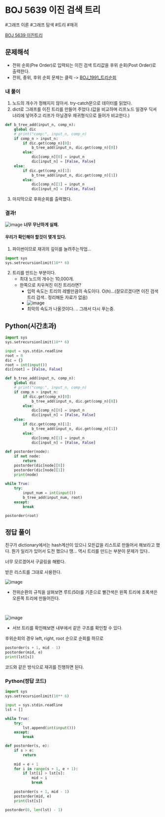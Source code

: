 # BOJ 5639 이진 검색 트리

#그래프 이론 #그래프 탐색 #트리 #재귀

[BOJ 5639 이진트리](https://www.acmicpc.net/problem/5639)

## 문제해석
- 전위 순회(Pre Order)로 입력되는 이진 검색 트리값을 후위 순회(Post Order)로 출력한다.
- 전위, 중위, 후위 순회 문제는 클릭 -> [BOJ_1991_트리순회](https://github.com/YoonSeok-Heo/TIL/blob/main/Algorithm/BOJ/BOJ_1991_%ED%8A%B8%EB%A6%AC%EC%88%9C%ED%9A%8C.md)

### 내 풀이
1. 노드의 개수가 정해지지 않아서. try-catch문으로 데이터를 읽었다.
2. dict로 그래프를 이진 트리를 만들어 주었다.(값을 비교하며 리프노드 일경우 딕셔너리에 넣어주고 리프가 아닐경우 재귀형식으로 들어가 비교한다.)
```python
def b_tree_add(input_n, comp_n):
    global dic
    # print("comp:", input_n, comp_n)
    if comp_n > input_n:
        if dic.get(comp_n)[0]:
            b_tree_add(input_n, dic.get(comp_n)[0])
        else:
            dic[comp_n][0] = input_n
            dic[input_n] = [False, False]
    else:
        if dic.get(comp_n)[1]:
            b_tree_add(input_n, dic.get(comp_n)[1])
        else:
            dic[comp_n][1] = input_n
            dic[input_n] = [False, False]
```
3. 마지막으로 후위순회를 출력했다.

### 결과!
![image](https://user-images.githubusercontent.com/113662725/218769405-e7507b63-d7ec-4f08-94ac-2bb1efef1767.png)
**너무 무난하게 실패.**

#### 우리가 확인해야 할것이 몇개 있다. 
1. 파이썬이므로 재귀의 깊이를 늘려주는작업... 
```python
import sys
sys.setrecursionlimit(10** 6)
```
2. 트리를 만드는 부분이다.
    - 최대 노드의 개수는 10,000개.
    - 한쪽으로 치우쳐진 이진 트리라면?
        - 입력 속도는 트리의 레벨만큼의 속도이다. O(h)...(잘모르겠다면 이진 검색 트리 검색.. 정리해둔 자료가 없음)
        - ![image](https://user-images.githubusercontent.com/113662725/218772122-0b76e0e4-8e3a-48f1-95bb-ee269dfeb5ea.png)
        - 최악의 속도가 나올것이다. .. 그래서 다시 푸는중.

## Python(시간초과)
```python
import sys
sys.setrecursionlimit(10** 6)

input = sys.stdin.readline
root = 0
dic = {}
root = int(input())
dic[root] = [False, False]

def b_tree_add(input_n, comp_n):
    global dic
    # print("comp:", input_n, comp_n)
    if comp_n > input_n:
        if dic.get(comp_n)[0]:
            b_tree_add(input_n, dic.get(comp_n)[0])
        else:
            dic[comp_n][0] = input_n
            dic[input_n] = [False, False]
    else:
        if dic.get(comp_n)[1]:
            b_tree_add(input_n, dic.get(comp_n)[1])
        else:
            dic[comp_n][1] = input_n
            dic[input_n] = [False, False]
            
def postorder(node):
    if not node:
        return
    postorder(dic[node][0])
    postorder(dic[node][1])
    print(node)
    
while True:
    try:
        input_num = int(input())
        b_tree_add(input_num, root)
    except:
        break

postorder(root)

```

## 정답 풀이
친구가 dictionary에서는 hash계산이 있으니 모든값을 리스트로 만들어서 해보라고 했다. 뭔가 일리가 있어서 도전 했으나 땡... 역시 트리를 만드는 부분이 문제가 있다..

너무 모르겠어서 구글링을 해봤다. 

받은 리스트를 그대로 사용한다.

![image](https://user-images.githubusercontent.com/113662725/219952010-97148cbe-e167-4a65-aa8a-2d402ef126b5.png)
- 전위순환의 규칙을 살펴보면 루트(50)를 기준으로 빨간색은 왼쪽 트리에 초록색은 오른쪽 트리에 만들어진다.

<br>

![image](https://user-images.githubusercontent.com/113662725/219952295-92b2d72f-5e53-411f-9519-c1fc855232ca.png)
- 서브 트리를 확인해보면 내부에서 같은 구조를 확인할 수 있다.

후위순회의 경우 left, right, root 순으로 순회를 하므로
```python
postorder(s + 1, mid - 1)
postorder(mid, e)
print(lst[s])
```
코드와 같은 방식으로 재귀를 진행하면 된다.

### Python(정답 코드)
```python
import sys
sys.setrecursionlimit(10** 6)

input = sys.stdin.readline
lst = []

while True:
    try:
        lst.append(int(input()))
    except:
        break

def postorder(s, e):
    if s > e:
        return
    
    mid = e + 1
    for i in range(s + 1, e + 1):
        if lst[i] > lst[s]:
            mid = i
            break
        
    postorder(s + 1, mid - 1)
    postorder(mid, e)
    print(lst[s])

postorder(0, len(lst) - 1)
```


